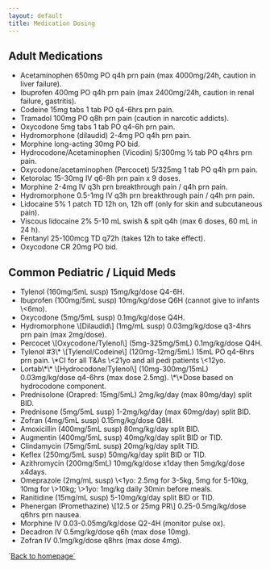 ```yaml
---
layout: default
title: Medication Dosing
---
```

<h2>
Adult Medications
</h2>
<ul>
<li>
Acetaminophen 650mg PO q4h prn pain (max 4000mg/24h, caution in liver failure).
</li>
<li>
Ibuprofen 400mg PO q4h prn pain (max 2400mg/24h, caution in renal failure, gastritis).
</li>
<li>
Codeine 15mg tabs 1 tab PO q4-6hrs prn pain.
</li>
<li>
Tramadol 100mg PO q8h prn pain (caution in narcotic addicts).
</li>
<li>
Oxycodone 5mg tabs 1 tab PO q4-6h prn pain.
</li>
<li>
Hydromorphone (dilaudid) 2-4mg PO q4h prn pain.
</li>
<li>
Morphine long-acting 30mg PO bid.
</li>
<li>
Hydrocodone/Acetaminophen (Vicodin) 5/300mg ½ tab PO q4hrs prn pain.
</li>
<li>
Oxycodone/acetaminophen (Percocet) 5/325mg 1 tab PO q4h prn pain.
</li>
<li>
Ketorolac 15-30mg IV q6-8h prn pain x 9 doses.
</li>
<li>
Morphine 2-4mg IV q3h prn breakthrough pain / q4h prn pain.
</li>
<li>
Hydromorphone 0.5-1mg IV q3h prn breakthrough pain / q4h prn pain.
</li>
<li>
Lidocaine 5% 1 patch TD 12h on, 12h off (only for skin and subcutaneous pain).
</li>
<li>
Viscous lidocaine 2% 5-10 mL swish & spit q4h (max 6 doses, 60 mL in 24 h).
</li>
<li>
Fentanyl 25-100mcg TD q72h (takes 12h to take effect).
</li>
<li>
Oxycodone CR 20mg PO bid.
</li>
</ul>
<h2>
Common Pediatric / Liquid Meds
</h2>
<ul>
<li>
Tylenol (160mg/5mL susp) 15mg/kg/dose Q4-6H.
</li>
<li>
Ibuprofen (100mg/5mL susp) 10mg/kg/dose Q6H (cannot give to infants \<6mo).
</li>
<li>
Oxycodone (5mg/5mL susp) 0.1mg/kg/dose Q4H.
</li>
<li>
Hydromorphone \[Dilaudid\] (1mg/mL susp) 0.03mg/kg/dose q3-4hrs prn pain (max 2mg/dose).
</li>
<li>
Percocet \[Oxycodone/Tylenol\] (5mg-325mg/5mL) 0.1mg/kg/dose Q4H.
</li>
<li>
Tylenol #3\* \[Tylenol/Codeine\] (120mg-12mg/5mL) 15mL PO q4-6hrs prn pain. \*CI for all T&As \<21yo and all pedi patients \<12yo.
</li>
<li>
Lortab\*\* \[Hydrocodone/Tylenol\] (10mg-300mg/15mL) 0.03mg/kg/dose q4-6hrs (max dose 2.5mg). \*\*Dose based on hydrocodone component.
</li>
<li>
Prednisolone (Orapred: 15mg/5mL) 2mg/kg/day (max 80mg/day) split BID.
</li>
<li>
Prednisone (5mg/5mL susp) 1-2mg/kg/day (max 60mg/day) split BID.
</li>
<li>
Zofran (4mg/5mL susp) 0.15mg/kg/dose Q8H.
</li>
<li>
Amoxicillin (400mg/5mL susp) 80mg/kg/day split BID.
</li>
<li>
Augmentin (400mg/5mL susp) 40mg/kg/day split BID or TID.
</li>
<li>
Clindamycin (75mg/5mL susp) 20mg/kg/day split TID.
</li>
<li>
Keflex (250mg/5mL susp) 50mg/kg/day split BID or TID.
</li>
<li>
Azithromycin (200mg/5mL) 10mg/kg/dose x1day then 5mg/kg/dose x4days.
</li>
<li>
Omeprazole (2mg/mL susp) \<1yo: 2.5mg for 3-5kg, 5mg for 5-10kg, 10mg for \>10kg; \>1yo: 1mg/kg daily 30min before meals.
</li>
<li>
Ranitidine (15mg/mL susp) 5-10mg/kg/day split BID or TID.
</li>
<li>
Phenergan (Promethazine) \[12.5 or 25mg PR\] 0.25-0.5mg/kg/dose q6hrs prn nausea.
</li>
<li>
Morphine IV 0.03-0.05mg/kg/dose Q2-4H (monitor pulse ox).
</li>
<li>
Decadron IV 0.5mg/kg/dose q6h (max dose 10mg).
</li>
<li>
Zofran IV 0.1mg/kg/dose q8hrs (max dose 4mg).
</li>
</ul>
<p>
`<a href="index.html">Back to homepage`</a>
</p>
